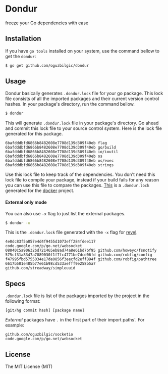 # Dondur

freeze your Go dependencies with ease

## Installation

If you have `go tools` installed on your system, use the command bellow to get the `dondur`:

```bash
$ go get github.com/oguzbilgic/dondur
```

## Usage

Dondur basically generates `.dondur.lock` file for your go package. This lock file consists of all the imported packages and their current version control hashes. In your package's directory, run the command bellow.

```bash
$ dondur
```

This will generate `.dondur.lock` file in your package's directory. Go ahead and commit this lock file to your source control system. Here is the lock file generated for this package.

```
6bafdddbfd6866b8482608e7708d139d309f40eb flag
6bafdddbfd6866b8482608e7708d139d309f40eb go/build
6bafdddbfd6866b8482608e7708d139d309f40eb io/ioutil
6bafdddbfd6866b8482608e7708d139d309f40eb os
6bafdddbfd6866b8482608e7708d139d309f40eb os/exec
6bafdddbfd6866b8482608e7708d139d309f40eb strings
```

Use this lock file to keep track of the dependencies. You don't need this lock file to compile your package, instead if your build fails for any reason you can use this file to compare the packages. [This](https://gist.github.com/oguzbilgic/a07ca257ac2af2f5c602) is a `.dondur.lock` generated for the [docker](https://github.com/dotcloud/docker) project.

#### External only mode

You can also use `-x` flag to just list the external packages.

```bash
$ dondur -x
```

This is the `.dondur.lock` file generated with the `-x` flag for [revel](http://github.com/robfig/revel).

```
4e0dc83f5a857e4d4f9455d1073eff284fdee117 code.google.com/p/go.net/websocket
08040c5a90632bd721465eb8ad74a8e61bd7bf95 github.com/howeyc/fsnotify
575cf31a8347a7889030f1f7fc4771be7dcd06fd github.com/robfig/config
f47995fbd5755034e17de0856f3eecfd2eff894f github.com/robfig/pathtree
6617b501e485b77e61b98cd533aefff9e258b5a7 github.com/streadway/simpleuuid
```

## Specs

`.dondur.lock` file is list of the packages imported by the project in the following format:

```
[git/hg commit hash] [package name]
```

*External* packages have `.` in the first part of their import paths'. For example:

```
github.com/oguzbilgic/socketio
code.google.com/p/go.net/websocket
```

## License

The MIT License (MIT)
